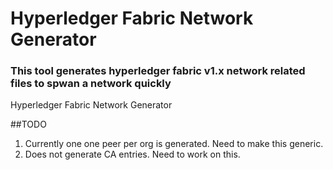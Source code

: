 # Hyperledger Fabric Network Generator
### This tool generates hyperledger fabric v1.x network related files to spwan a network quickly
Hyperledger Fabric Network Generator

##TODO
1. Currently one one peer per org is generated. Need to make this generic. 
2. Does not generate CA entries. Need to work on this. 
